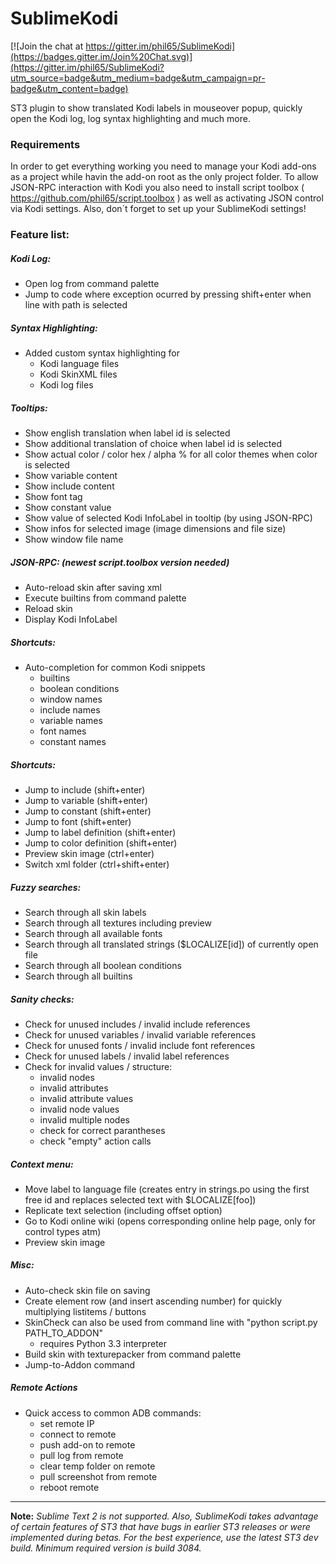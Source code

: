 # SublimeKodi

[![Join the chat at https://gitter.im/phil65/SublimeKodi](https://badges.gitter.im/Join%20Chat.svg)](https://gitter.im/phil65/SublimeKodi?utm_source=badge&utm_medium=badge&utm_campaign=pr-badge&utm_content=badge)

ST3 plugin to show translated Kodi labels in mouseover popup, quickly open the Kodi log, log syntax highlighting and much more.


### Requirements

In order to get everything working you need to manage your Kodi add-ons as a project while havin the add-on root as the only project folder.
To allow JSON-RPC interaction with Kodi you also need to install script toolbox ( https://github.com/phil65/script.toolbox ) as well as activating JSON control via Kodi settings.
Also, don´t forget to set up your SublimeKodi settings!

### Feature list:

##### Kodi Log:

- Open log from command palette
- Jump to code where exception ocurred by pressing shift+enter when line with path is selected


##### Syntax Highlighting:

- Added custom syntax highlighting for
  - Kodi language files
  - Kodi SkinXML files
  - Kodi log files


##### Tooltips:

- Show english translation when label id is selected
- Show additional translation of choice when label id is selected
- Show actual color / color hex / alpha % for all color themes when color is selected
- Show variable content
- Show include content
- Show font tag
- Show constant value
- Show value of selected Kodi InfoLabel in tooltip (by using JSON-RPC)
- Show infos for selected image (image dimensions and file size)
- Show window file name


##### JSON-RPC: (newest script.toolbox version needed)

- Auto-reload skin after saving xml
- Execute builtins from command palette
- Reload skin
- Display Kodi InfoLabel


##### Shortcuts:

- Auto-completion for common Kodi snippets
  - builtins
  - boolean conditions
  - window names
  - include names
  - variable names
  - font names
  - constant names


##### Shortcuts:

- Jump to include (shift+enter)
- Jump to variable (shift+enter)
- Jump to constant (shift+enter)
- Jump to font (shift+enter)
- Jump to label definition (shift+enter)
- Jump to color definition (shift+enter)
- Preview skin image (ctrl+enter)
- Switch xml folder (ctrl+shift+enter)


##### Fuzzy searches:

- Search through all skin labels
- Search through all textures including preview
- Search through all available fonts
- Search through all translated strings ($LOCALIZE[id]) of currently open file
- Search through all boolean conditions
- Search through all builtins


##### Sanity checks:

- Check for unused includes / invalid include references
- Check for unused variables / invalid variable references
- Check for unused fonts / invalid include font references
- Check for unused labels / invalid label references
- Check for invalid values / structure:
  - invalid nodes
  - invalid attributes
  - invalid attribute values
  - invalid node values
  - invalid multiple nodes
  - check for correct parantheses
  - check "empty" action calls


##### Context menu:

- Move label to language file (creates entry in strings.po using the first free id and replaces selected text with $LOCALIZE[foo])
- Replicate text selection (including offset option)
- Go to Kodi online wiki (opens corresponding online help page, only for control types atm)
- Preview skin image


##### Misc:

- Auto-check skin file on saving
- Create element row (and insert ascending number) for quickly multiplying listitems / buttons
- SkinCheck can also be used from command line with "python script.py PATH_TO_ADDON"
  - requires Python 3.3 interpreter
- Build skin with texturepacker from command palette
- Jump-to-Addon command


##### Remote Actions

- Quick access to common ADB commands:
  - set remote IP
  - connect to remote
  - push add-on to remote
  - pull log from remote
  - clear temp folder on remote
  - pull screenshot from remote
  - reboot remote

___

**Note:** *Sublime Text 2 is not supported.  Also, SublimeKodi takes advantage of certain features of ST3 that have bugs in earlier ST3 releases or were implemented during betas.  For the best experience, use the latest ST3 dev build. Minimum required version is build 3084.*

